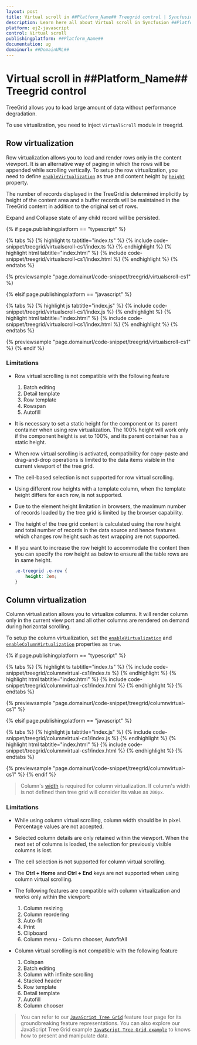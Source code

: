 ```yaml
---
layout: post
title: Virtual scroll in ##Platform_Name## Treegrid control | Syncfusion
description: Learn here all about Virtual scroll in Syncfusion ##Platform_Name## Treegrid control of Syncfusion Essential JS 2 and more.
platform: ej2-javascript
control: Virtual scroll 
publishingplatform: ##Platform_Name##
documentation: ug
domainurl: ##DomainURL##
---
```


# Virtual scroll in ##Platform_Name## Treegrid control

TreeGrid allows you to load large amount of data without performance degradation.

To use virtualization, you need to inject `VirtualScroll` module in treegrid.

## Row virtualization

Row virtualization allows you to load and render rows only in the content viewport. It is an alternative way of paging in which the rows will be appended while scrolling vertically. To setup the row virtualization, you need to define
[`enableVirtualization`](../api/treegrid/#enablevirtualization) as true and content height by [`height`](../api/treegrid/#height) property.

The number of records displayed in the TreeGrid is determined implicitly by height of the content area and a buffer records will be maintained in the TreeGrid content in addition to the original set of rows.

Expand and Collapse state of any child record will be persisted.

{% if page.publishingplatform == "typescript" %}

 {% tabs %}
{% highlight ts tabtitle="index.ts" %}
{% include code-snippet/treegrid/virtualscroll-cs1/index.ts %}
{% endhighlight %}
{% highlight html tabtitle="index.html" %}
{% include code-snippet/treegrid/virtualscroll-cs1/index.html %}
{% endhighlight %}
{% endtabs %}
        
{% previewsample "page.domainurl/code-snippet/treegrid/virtualscroll-cs1" %}

{% elsif page.publishingplatform == "javascript" %}

{% tabs %}
{% highlight js tabtitle="index.js" %}
{% include code-snippet/treegrid/virtualscroll-cs1/index.js %}
{% endhighlight %}
{% highlight html tabtitle="index.html" %}
{% include code-snippet/treegrid/virtualscroll-cs1/index.html %}
{% endhighlight %}
{% endtabs %}

{% previewsample "page.domainurl/code-snippet/treegrid/virtualscroll-cs1" %}
{% endif %}

### Limitations 

* Row virtual scrolling is not compatible with the following feature
	1. Batch editing
	2. Detail template
	3. Row template
	4. Rowspan
	5. Autofill
	
* It is necessary to set a static height for the component or its parent container when using row virtualization. The 100% height will work only if the component height is set to 100%, and its parent container has a static height.

* When row virtual scrolling is activated, compatibility for copy-paste and drag-and-drop operations is limited to the data items visible in the current viewport of the tree grid.
* The cell-based selection is not supported for row virtual scrolling. 
* Using different row heights with a template column, when the template height differs for each row, is not supported.
* Due to the element height limitation in browsers, the maximum number of records loaded by the tree grid is limited by the browser capability.
* The height of the tree grid content is calculated using the row height and total number of records in the data source and hence features which changes row height such as text wrapping are not supported.
* If you want to increase the row height to accommodate the content then you can specify the row height as below to ensure all the table rows are in same height.

    ```css
    .e-treegrid .e-row {
        height: 2em;
    }
    ```
## Column virtualization

Column virtualization allows you to virtualize columns. It will render column only in the current view port and all other columns are rendered on demand during horizontal scrolling.

To setup the column virtualization, set the
[`enableVirtualization`](../api/treegrid/#enablevirtualization) and
[`enableColumnVirtualization`](../api/treegrid/#enablecolumnvirtualization) properties as `true`.

{% if page.publishingplatform == "typescript" %}

 {% tabs %}
{% highlight ts tabtitle="index.ts" %}
{% include code-snippet/treegrid/columnvirtual-cs1/index.ts %}
{% endhighlight %}
{% highlight html tabtitle="index.html" %}
{% include code-snippet/treegrid/columnvirtual-cs1/index.html %}
{% endhighlight %}
{% endtabs %}
        
{% previewsample "page.domainurl/code-snippet/treegrid/columnvirtual-cs1" %}

{% elsif page.publishingplatform == "javascript" %}

{% tabs %}
{% highlight js tabtitle="index.js" %}
{% include code-snippet/treegrid/columnvirtual-cs1/index.js %}
{% endhighlight %}
{% highlight html tabtitle="index.html" %}
{% include code-snippet/treegrid/columnvirtual-cs1/index.html %}
{% endhighlight %}
{% endtabs %}

{% previewsample "page.domainurl/code-snippet/treegrid/columnvirtual-cs1" %}
{% endif %}

> Column's [width](../api/treegrid/column/#width) is required for column virtualization. If column's width is not defined then tree grid will consider its value as `200px`.

### Limitations 

* While using column virtual scrolling, column width should be in pixel. Percentage values are not accepted.
* Selected column details are only retained within the viewport. When the next set of columns is loaded, the selection for previously visible columns is lost.
* The cell selection is not supported for column virtual scrolling.
* The **Ctrl + Home** and **Ctrl + End** keys are not supported when using column virtual scrolling.
* The following features are compatible with column virtualization and works only within the viewport:
   1. Column resizing
   2. Column reordering
   3. Auto-fit
   4. Print
   5. Clipboard
   6. Column menu - Column chooser, AutofitAll

* Column virtual scrolling is not compatible with the following feature
    1. Colspan
    2. Batch editing
    3. Column with infinite scrolling
    4. Stacked header
    5. Row template
    6. Detail template
    7. Autofill
    8. Column chooser
  
> You can refer to our [`JavaScript Tree Grid`](https://www.syncfusion.com/javascript-ui-controls/js-tree-grid) feature tour page for its groundbreaking feature representations. You can also explore our JavaScript Tree Grid example [`JavaScript Tree Grid example`](https://ej2.syncfusion.com/demos/#/material/tree-grid/treegrid-overview.html) to knows how to present and manipulate data.

